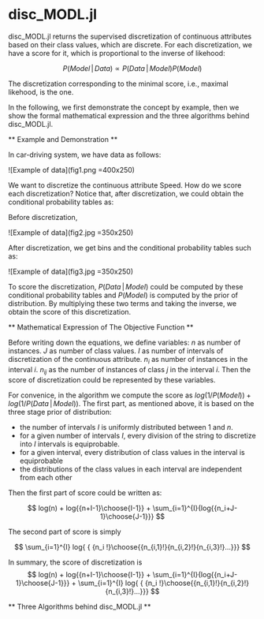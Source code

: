 # disc_MODL.jl

disc_MODL.jl returns the supervised discretization of continuous attributes based on their class values, which are discrete. For each discretization, we have a score for it, which is proportional to the inverse of likehood:

$$
P(Model\,|\, Data)  \propto P(Data\,|\, Model) P(Model)
$$

The discretization corresponding to the minimal score, i.e., maximal likehood, is the one.

In the following, we first demonstrate the concept by example, then we show the formal mathematical expression and the three algorithms behind disc_MODL.jl.


** Example and Demonstration **

In car-driving system, we have data as follows: 

![Example of data](fig1.png =400x250)

We want to discretize the continuous attribute Speed. How do we score each discretization? Notice that, after discretization, we could obtain the conditional probability tables as: 

Before discretization,

![Example of data](fig2.jpg =350x250)

After discretization, we get bins and the conditional probability tables such as:

![Example of data](fig3.jpg =350x250)

To score the discretization, $P(Data\,|\, Model)$ could be computed by these conditional probability tables and $P(Model)$ is computed by the prior of distribution. By multiplying these two terms and taking the inverse, we obtain the score of this discretization.

** Mathematical Expression of The Objective Function **

Before writing down the equations, we define variables: $n$ as number of instances. $J$ as number of class values. $I$ as number of intervals of discretization of the continuous attribute. $n_i$ as number of instances in the interval $i$. $n_{ij}$ as the number of instances of class $j$ in the interval $i$. Then the score of discretization could be represented by these variables.

For convenice, in the algorithm we compute the score as $log(1/P(Model)) + log(1/P(Data\,|\, Model))$. The first part, as mentioned above, it is based on the three stage prior of distribution:

- the number of intervals $I$ is uniformly distributed between $1$ and $n$.
- for a given number of intervals $I$, every division of the string to discretize into $I$ intervals is equiprobable.
- for a given interval, every distribution of class values in the interval is equiprobable
- the distributions of the class values in each interval are independent from each other

Then the first part of score could be written as:

$$
log(n) + log{{n+I-1}\choose{I-1}} + \sum_{i=1}^{I}{log{{n_i+J-1}\choose{J-1}}}
$$

The second part of score is simply

$$
\sum_{i=1}^{I} log{ { {n_i !}\choose{{n_{i,1}!}{n_{i,2}!}{n_{i,3}!}...}}}
$$

In summary, the score of discretization is
$$
log(n) + log{{n+I-1}\choose{I-1}} + \sum_{i=1}^{I}{log{{n_i+J-1}\choose{J-1}}} + \sum_{i=1}^{I} log{ { {n_i !}\choose{{n_{i,1}!}{n_{i,2}!}{n_{i,3}!}...}}}
$$

** Three Algorithms behind disc_MODL.jl **

